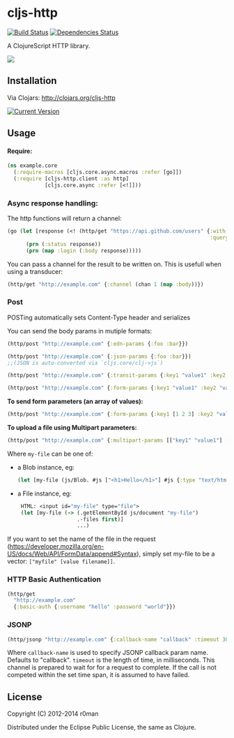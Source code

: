 # cljs-http
  [![Build Status](https://travis-ci.org/r0man/cljs-http.svg)](https://travis-ci.org/r0man/cljs-http)
  [![Dependencies Status](https://jarkeeper.com/r0man/cljs-http/status.svg)](http://jarkeeper.com/r0man/cljs-http)

A ClojureScript HTTP library.

![](http://imgs.xkcd.com/comics/server_attention_span.png)

## Installation

Via Clojars: http://clojars.org/cljs-http

[![Current Version](https://clojars.org/cljs-http/latest-version.svg)](https://clojars.org/cljs-http)

## Usage

#### Require:

```clojure
(ns example.core
  (:require-macros [cljs.core.async.macros :refer [go]])
  (:require [cljs-http.client :as http]
            [cljs.core.async :refer [<!]]))
```

### Async response handling:
The http functions will return a channel:
```clojure
(go (let [response (<! (http/get "https://api.github.com/users" {:with-credentials? false
                                                                 :query-params {"since" 135}}))]
      (prn (:status response))
      (prn (map :login (:body response)))))

```

You can pass a channel for the result to be written on.
This is usefull when using a transducer:
```clojure
(http/get "http://example.com" {:channel (chan 1 (map :body))})
```

### Post

POSTing automatically sets Content-Type header and serializes

You can send the body params in mutiple formats:

```clojure
(http/post "http://example.com" {:edn-params {:foo :bar}})

(http/post "http://example.com" {:json-params {:foo :bar}})
;;(JSON is auto-converted via `cljs.core/clj->js`)

(http/post "http://example.com" {:transit-params {:key1 "value1" :key2 "value2"}})

(http/post "http://example.com" {:form-params {:key1 "value1" :key2 "value2"}})
```


**To send form parameters (an array of values):**
```clojure
(http/post "http://example.com" {:form-params {:key1 [1 2 3] :key2 "value2"}})
```


**To upload a  file using Multipart parameters:**
```clojure
(http/post "http://example.com" {:multipart-params [["key1" "value1"] ["my-file" my-file]])
```
Where `my-file` can be one of:
- a Blob instance, eg:
     ```clojure
     (let [my-file (js/Blob. #js ["<h1>Hello</h1>"] #js {:type "text/html})] ...)
     ```
     
- a File instance, eg:
    ```clojure
     HTML: <input id="my-file" type="file">
     (let [my-file (-> (.getElementById js/document "my-file")
                       .-files first)]
                       ...)
     ```

If you want to set the name of the file in the request
(https://developer.mozilla.org/en-US/docs/Web/API/FormData/append#Syntax),
simply set my-file to be a vector: `["myfile" [value filename]]`.

### HTTP Basic Authentication
```clojure
(http/get
  "http://example.com"
  {:basic-auth {:username "hello" :password "world"}})
  ```

### JSONP
```clojure
(http/jsonp "http://example.com" {:callback-name "callback" :timeout 3000})
```
Where `callback-name` is used to specify JSONP callback param name. Defaults to "callback".
`timeout` is the length of time, in milliseconds.
This channel is prepared to wait for for a request to complete.
If the call is not competed within the set time span, it is assumed to have failed.


## License

Copyright (C) 2012-2014 r0man

Distributed under the Eclipse Public License, the same as Clojure.
